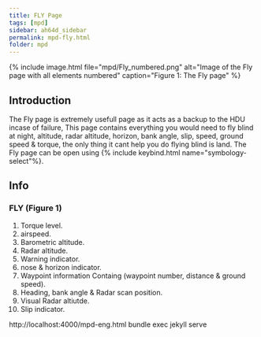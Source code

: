 ```yaml
---
title: FLY Page
tags: [mpd]
sidebar: ah64d_sidebar
permalink: mpd-fly.html
folder: mpd
---
```


{% include image.html file="mpd/Fly_numbered.png" alt="Image of the Fly page with all elements numbered" caption="Figure 1: The Fly page" %}


## Introduction
The Fly page is extremely usefull page as it acts as a backup to the HDU incase of failure, This page contains everything you would need to fly blind at night, altitude, radar altitude, horizon, bank angle, slip, speed, ground speed & torque, the only thing it cant help you do flying blind is land.
The Fly page can be open using {% include keybind.html name="symbology-select"%}.


## Info

### FLY (Figure 1)

1. Torque level.
2. airspeed.
3. Barometric altitude.
4. Radar altitude.
5. Warning indicator.
6. nose & horizon indicator.
7. Waypoint information Containg (waypoint number, distance & ground speed).
8. Heading, bank angle & Radar scan position.
9. Visual Radar altiutde.
10. Slip indicator.

http://localhost:4000/mpd-eng.html
bundle exec jekyll serve